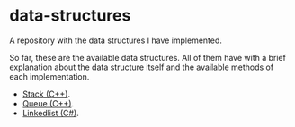 # data-structures

A repository with the data structures I have implemented.

So far, these are the available data structures. All of them have with a brief explanation about the data structure itself and the available methods of each implementation.

- [Stack (C++)](stack-cpp/).
- [Queue (C++)](queue-cpp/).
- [Linkedlist (C#)](linkedlist-csharp/).
